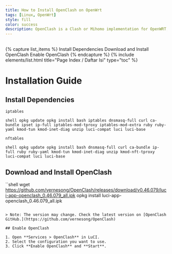 ```yaml
---
title: How to Install OpenClash on OpenWrt
tags: [Linux, OpenWrt]
style: fill
color: success
description: OpenClash is a Clash or Mihomo implementation for OpenWRT, used to set up a proxy with various rules.
---
```


<br>
{% capture list_items %}
Install Dependencies
Download and Install OpenClash
Enable OpenClash
{% endcapture %}
{% include elements/list.html title="Page Index / Daftar Isi" type="toc" %}

# Installation Guide

## Install Dependencies
`iptables`

``shell
opkg update
opkg install bash iptables dnsmasq-full curl ca-bundle ipset ip-full iptables-mod-tproxy iptables-mod-extra ruby ruby-yaml kmod-tun kmod-inet-diag unzip luci-compat luci luci-base
``

`nftables`

``shell
opkg update
opkg install bash dnsmasq-full curl ca-bundle ip-full ruby ruby-yaml kmod-tun kmod-inet-diag unzip kmod-nft-tproxy luci-compat luci luci-base
``

## Download and Install OpenClash

``shell
wget https://github.com/vernesong/OpenClash/releases/download/v0.46.079/luci-app-openclash_0.46.079_all.ipk
opkg install luci-app-openclash_0.46.079_all.ipk
```

> Note: The version may change. Check the latest version on [OpenClash GitHub.](https://github.com/vernesong/OpenClash)

## Enable OpenClash

1. Open **Services > OpenClash** in LuCI.
2. Select the configuration you want to use.
3. Click **Enable OpenClash** and **Start**.